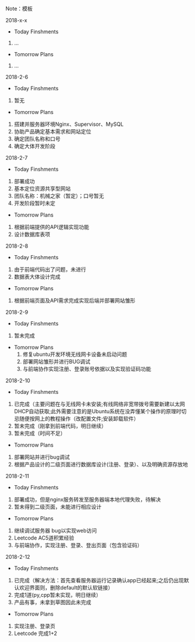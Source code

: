 Note：模板

2018-x-x

- Today Finshments
 1. ...
- Tomorrow Plans
 1. ...


2018-2-6

- Today Finshments
 1. 暂无
- Tomorrow Plans
 1. 搭建并服务器环境Nginx、Supervisor、MySQL
 2. 协助产品确定基本需求和网站定位
 3. 确定团队名称和口号
 4. 确定大体开发阶段


2018-2-7

- Today Finshments
 1. 部署成功
 2. 基本定位资源共享型网站
 3. 团队名称：机械之家（暂定）；口号暂无
 4. 开发阶段暂时未定
- Tomorrow Plans
 1. 根据前端提供的API逻辑实现功能
 2. 设计数据库表项
 

2018-2-8

- Today Finshments
 1. 由于前端代码出了问题，未进行
 2. 数据表大体设计完成
- Tomorrow Plans
 1. 根据前端页面及API需求完成实现后端并部署网站雏形
 

2018-2-9

- Today Finshments
 1. 暂未完成
- Tomorrow Plans
  1. 修复ubuntu开发环境无线网卡设备未启动问题
  2. 部署网站雏形并进行BUG调试
  3. 与前端协作实现注册、登录账号依据以及实现验证码功能

2018-2-10

- Today Finshments
 1. 已完成（主要问题在与无线网卡未安装;有线网络非宽带拨号需要新建以太网DHCP自动获取;此外需要注意的是Ubuntu系统在没弄懂某个操作的原理时切忌随便按网上的教程操作（改配置文件;安装卸载软件）
 2. 暂未完成（刚拿到前端代码，明日继续）
 3. 暂未完成（时间不足）
- Tomorrow Plans
 1. 部署网站并进行bug调试
 2. 根据产品设计的二级页面进行数据库设计(注册、登录）、以及明确资源存放地


2018-2-11

- Today Finshments
 1. 部署成功，但是nginx服务转发至服务器端本地代理失败，待解决
 2. 暂未得到二级页面，未能进行相应设计
- Tomorrow Plans
 1. 继续调试服务器 bug以实现web访问
 2. Leetcode AC5道积累经验
 3. 与前端协作，实现注册、登录、登出页面（包含验证码）

2018-2-12

- Today Finshments
 1. 已完成（解决方法：首先查看服务器运行记录确认app已经起来;之后仍出现默认欢迎界面则，删除default的默认软链接）
 2. 完成1道(py,cpp暂未实现，明日继续）
 3. 产品有事，未拿到草图因此未完成
- Tomorrow Plans
 1. 实现注册、登录页
 2. Leetcode 完成1+2


 

